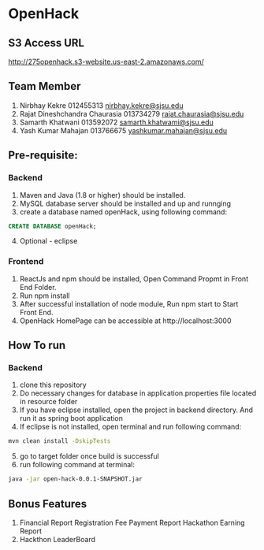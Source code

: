# OpenHack

## S3 Access URL
http://275openhack.s3-website.us-east-2.amazonaws.com/

## Team Member
1. Nirbhay Kekre 012455313 <nirbhay.kekre@sjsu.edu>
2. Rajat Dineshchandra Chaurasia 013734279 <rajat.chaurasia@sjsu.edu>
3. Samarth  Khatwani 013592072 <samarth.khatwami@sjsu.edu>
4. Yash Kumar Mahajan 013766675 <yashkumar.mahajan@sjsu.edu>

## Pre-requisite:
### Backend
1. Maven and Java (1.8 or higher) should be installed.
2. MySQL database server should be installed and up and runnging
3. create a database named openHack, using following command:<br>
```sql
CREATE DATABASE openHack;
```
4. Optional - eclipse
### Frontend
1. ReactJs and npm should be installed, Open Command Propmt in Front End Folder.
2. Run npm install
3. After successful installation of node module, Run npm start to Start Front End.
4. OpenHack HomePage can be accessible at http://localhost:3000

## How To run
### Backend
1. clone this repository
2. Do necessary changes for database in application.properties file located in resource folder
3. If you have eclipse installed, open the project in backend directory. And run it as spring boot application
4. If eclipse is not installed, open terminal and run following command:
```sh
mvn clean install -DskipTests
```
5. go to target folder once build is successful
6. run following command at terminal:
```sh
java -jar open-hack-0.0.1-SNAPSHOT.jar
```
## Bonus Features
  1. Financial Report
      Registration Fee Payment Report
      Hackathon Earning Report
  2. Hackthon LeaderBoard


    


